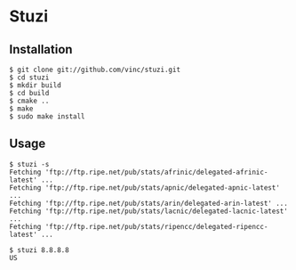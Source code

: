 Stuzi
=====


Installation
------------

    $ git clone git://github.com/vinc/stuzi.git
    $ cd stuzi
    $ mkdir build
    $ cd build
    $ cmake ..
    $ make
    $ sudo make install


Usage
-----

    $ stuzi -s
    Fetching 'ftp://ftp.ripe.net/pub/stats/afrinic/delegated-afrinic-latest' ...
    Fetching 'ftp://ftp.ripe.net/pub/stats/apnic/delegated-apnic-latest' ...
    Fetching 'ftp://ftp.ripe.net/pub/stats/arin/delegated-arin-latest' ...
    Fetching 'ftp://ftp.ripe.net/pub/stats/lacnic/delegated-lacnic-latest' ...
    Fetching 'ftp://ftp.ripe.net/pub/stats/ripencc/delegated-ripencc-latest' ...

    $ stuzi 8.8.8.8
    US
